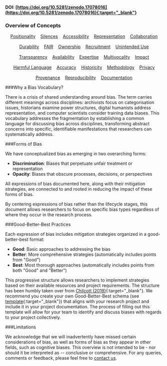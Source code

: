 **DOI: [https://doi.org/10.5281/zenodo.17078016](https://doi.org/10.5281/zenodo.17078016){:target="_blank"}**

### Overview of Concepts

<div style="display:flex; gap: 1rem; justify-content:center; flex-wrap: wrap;">
      <a href="/bias/types/positionality" class="md-button md-button--primary">Positionality</a>
      <a href="/bias/types/silences" class="md-button">Silences</a>
      <a href="/bias/types/accessibility" class="md-button">Accessibility</a>
      <a href="/bias/types/representation" class="md-button">Representation</a>
      <a href="/bias/types/collaboration" class="md-button">Collaboration</a>
      <a href="/bias/types/durability" class="md-button">Durability</a>
      <a href="/bias/types/FAIR" class="md-button">FAIR</a>
      <a href="/bias/types/ownership" class="md-button">Ownership</a>
      <a href="/bias/types/recruitment" class="md-button">Recruitment</a>
      <a href="/bias/types/unintended-use" class="md-button">Unintended Use</a>
      <a href="/bias/types/transparency" class="md-button">Transparency</a>
      <a href="/bias/types/availability" class="md-button">Availability</a>
      <a href="/bias/types/expertise" class="md-button">Expertise</a>
      <a href="/bias/types/multivocality" class="md-button">Multivocality</a>
      <a href="/bias/types/impact" class="md-button">Impact</a>
      <a href="/bias/types/harmful-language" class="md-button">Harmful Language</a>
      <a href="/bias/types/accuracy" class="md-button">Accuracy</a>
      <a href="/bias/types/historicity" class="md-button">Historicity</a>
      <a href="/bias/types/methodology" class="md-button">Methodology</a>
      <a href="/bias/types/privacy" class="md-button">Privacy</a>
      <a href="/bias/types/provenance" class="md-button">Provenance</a>
      <a href="/bias/types/reproducibility" class="md-button">Reproducibility</a>
      <a href="/bias/types/documentation" class="md-button">Documentation</a>

</div>


###Why a Bias Vocabulary?

There is a crisis of shared understanding around bias. The term carries different meanings across disciplines: archivists focus on categorisation issues, historians examine power structures, digital humanists address representation, and computer scientists consider training data biases. This vocabulary addresses the fragmentation by establishing a common language for discussing bias across disciplines, transforming abstract concerns into specific, identifiable manifestations that researchers can systematically address.

###Forms of Bias

We have conceptualized bias as emerging in two overarching forms:

- **Discrimination**: Biases that perpetuate unfair treatment or representation
- **Opacity**: Biases that obscure processes, decisions, or perspectives

All expressions of bias documented here, along with their mitigation strategies, are connected to and rooted in reducing the impact of these forms of bias.

By centering expressions of bias rather than the lifecycle stages, this document allows researchers to focus on specific bias types regardless of where they occur in the research process. 

###Good-Better-Best Practices 

Each expression of bias includes mitigation strategies organized in a good-better-best format:

- **Good**: Basic approaches to addressing the bias
- **Better**: More comprehensive strategies (automatically includes points from "Good")
- **Best**: Most thorough approaches (automatically includes points from both "Good" and "Better")

This progressive structure allows researchers to implement strategies based on their available resources and project requirements. The structure has been humbly taken over from [Chilcott (2019)](https://doi.org/10.1007/s10502-019-09314-y){:target="_blank"}.
We recommend you create your own Good-Better-Best schema (see [template](https://doi.org/10.5281/zenodo.17107509){:target="_blank"}) that aligns with your research project and include it in your project documentation. The process of filling out this template will allow for your team to identify and discuss biases with regards to your project collectively. 

###Limitations

We acknowledge that we will inadvertently have missed certain considerations of bias, as well as forms of bias as they appear in other fields, such as cognitive biases. This overview is not intended to be - nor should it be interpreted as -- conclusive or comprehensive. For any queries, comments or feedback, please feel free to [contact us](../../../contact/contact).